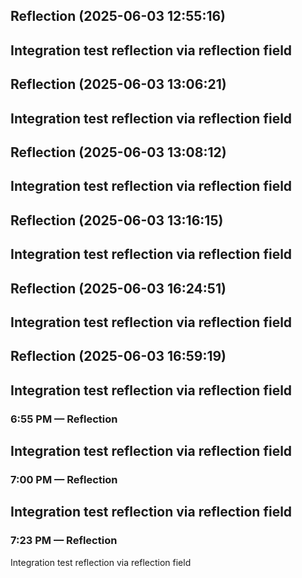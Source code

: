 

## Reflection (2025-06-03 12:55:16)

Integration test reflection via reflection field
---


## Reflection (2025-06-03 13:06:21)

Integration test reflection via reflection field
---


## Reflection (2025-06-03 13:08:12)

Integration test reflection via reflection field
---


## Reflection (2025-06-03 13:16:15)

Integration test reflection via reflection field
---


## Reflection (2025-06-03 16:24:51)

Integration test reflection via reflection field
---


## Reflection (2025-06-03 16:59:19)

Integration test reflection via reflection field
---


### 6:55 PM — Reflection

Integration test reflection via reflection field
---


### 7:00 PM — Reflection

Integration test reflection via reflection field
---


### 7:23 PM — Reflection

Integration test reflection via reflection field